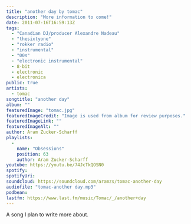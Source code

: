 ```yaml
---
title: "another day by tomac"
description: "More information to come!"
date: 2011-07-16T16:59:13Z
tags:
  - "Canadian DJ/producer Alexandre Nadeau"
  - "thesixtyone"
  - "rokker radio"
  - "instrumental"
  - "00s"
  - "electronic instrumental"
  - 8-bit
  - electronic
  - electronica
public: true
artists:
  - tomac
songtitle: "another day"
album: ""
featuredImage: "tomac.jpg"
featuredImageCredit: "Image is used from album for review purposes."
featuredImageLink: ""
featuredImageAlt: ""
author: Aram Zucker-Scharff
playlists:
  -
    name: "Obsessions"
    position: 63
    author: Aram Zucker-Scharff
youtube: https://youtu.be/74JcTkQOSN0
spotify: 
spotifyUri: 
soundcloud: https://soundcloud.com/aramzs/tomac-another-day
audiofile: "tomac-another day.mp3"
podbean:
lastfm: https://www.last.fm/music/Tomac/_/another+day
---
```


A song I plan to write more about.
		
